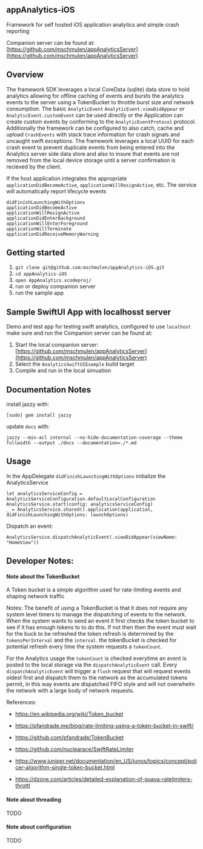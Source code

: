 appAnalytics-iOS
---

Framework for self hosted iOS application analytics and simple crash reporting 

Companion server can be found at: [https://github.com/mschmulen/appAnalyticsServer](https://github.com/mschmulen/appAnalyticsServer) 




## Overview

The framework SDK leverages a local CoreData (sqlite) data store to hold analytics allowing for offline caching of events and bursts the analytics events to the server using a TokenBucket to throttle burst size and network consumption.  The basic `AnalyticEvent` `AnalyticEvent.viewDidAppear` or `AnalyticEvent.customEvent` can be used directly or the Application can create custom events by conforming to the `AnalyticEventProtocol` protocol.  Additionally the framework can be configured to also catch, cache and upload `CrashEvents` with stack trace information for crash signals and uncaught swift exceptions.  The framework leverages a local UUID for each crash event to prevent duplicate events from being entered into the Analytics server side data store and also to insure that events are not removed from the local device storage until a server confirmation is recieved by the client.

If the host application integrates the appropriate `applicationDidBecomeActive`, `applicationWillResignActive`, etc. The service will automatically report lifecycle events

```
didFinishLaunchingWithOptions
applicationDidBecomeActive
applicationWillResignActive
applicationDidEnterBackground
applicationWillEnterForeground
applicationWillTerminate
applicationDidReceiveMemoryWarning
```

## Getting started 

1. `git clone git@github.com:mschmulen/appAnalytics-iOS.git`
1. `cd appAnalytics-iOS`
1. `open AppAnalytics.xcodeproj/`
1. run or deploy companion server 
1. run the sample app

## Sample SwiftUI App with localhosst server 

Demo and test app for testing swift analytics, configured to use `localhost` make sure and run the Companion server can be found at: 

1. Start the local companion server:  [https://github.com/mschmulen/appAnalyticsServer](https://github.com/mschmulen/appAnalyticsServer)
1. Select the `AnalyticsSwiftUIExample` build target 
1. Compile and run in the local simuation


## Documentation Notes

install jazzy with:

`[sudo] gem install jazzy`

update `docs` with:

`jazzy --min-acl internal --no-hide-documentation-coverage --theme fullwidth --output ./docs --documentation=./*.md`



## Usage

In the AppDelegate `didFinishLaunchingWithOptions` initialize the AnalyticsService

```
let analyticsServiceConfig = AnalyticsServiceConfiguration.defaultLocalConfiguration
AnalyticsService.start(config: analyticsServiceConfig)
_ = AnalyticsService.shared().application(application, didFinishLaunchingWithOptions: launchOptions)
```

Dispatch an event:

```
AnalyticsService.dispatchAnalyticEvent(.viewDidAppear(viewName: "HomeView"))
```

## Developer Notes:

#### Note about the TokenBucket

 A Token bucket is a simple algorithm used for rate-limiting events and shaping network traffic

 Notes:
 The benefit of using a TokenBucket is that it does not require any system level timers to manage the dispatching of events to the network. When the system wants to send an event it first checks the token bucket to see if it has enough tokens to to do this. If not then then the event must wait for the buck to be refreshed the token refresh is determined by the `tokensPerInterval` and the `interval`. the tokenBucket is checked for potential refresh every time the system requests a `tokenCount`.
 
 For the Analytics usage the `tokenCount` is checked everytime an event is posted to the local storage via the `dispatchAnalyticEvent` call. Every `dispatchAnalyticEvent` will trigger a `flush` request that will request events oldest first and dispatch them to the network as the accumulated tokens permit, in this way events are dispatched FIFO style and will not overwhelm the network with a large body of network requests.
 
 References:
 
 - https://en.wikipedia.org/wiki/Token_bucket
 - https://pfandrade.me/blog/rate-limiting-using-a-token-bucket-in-swift/
 - https://github.com/pfandrade/TokenBucket
 - https://github.com/nuclearace/SwiftRateLimiter
 
 - https://www.juniper.net/documentation/en_US/junos/topics/concept/policer-algorithm-single-token-bucket.html
 
 - https://dzone.com/articles/detailed-explanation-of-guava-ratelimiters-throttl

#### Note about threading 

TODO


#### Note about configuration 

TODO


